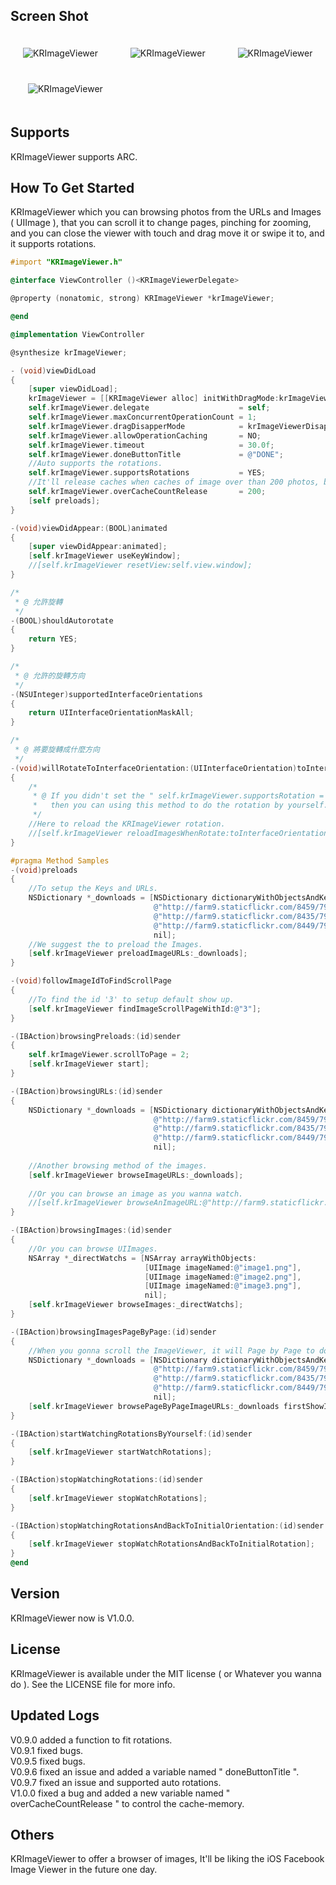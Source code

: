 ## Screen Shot

<img src="https://dl.dropbox.com/u/83663874/GitHubs/KRImageViewer-1.png" alt="KRImageViewer" title="KRImageViewer" style="margin: 20px;" class="center" /> &nbsp;
<img src="https://dl.dropbox.com/u/83663874/GitHubs/KRImageViewer-2.png" alt="KRImageViewer" title="KRImageViewer" style="margin: 20px;" class="center" /> &nbsp;
<img src="https://dl.dropbox.com/u/83663874/GitHubs/KRImageViewer-3.png" alt="KRImageViewer" title="KRImageViewer" style="margin: 20px;" class="center" /> &nbsp;
<img src="https://dl.dropbox.com/u/83663874/GitHubs/KRImageViewer-4.png" alt="KRImageViewer" title="KRImageViewer" style="margin: 20px;" class="center" />

## Supports

KRImageViewer supports ARC.

## How To Get Started

KRImageViewer which you can browsing photos from the URLs and Images ( UIImage ), that you can scroll it to change pages, pinching for zooming, and you can close the viewer with touch and drag move it or swipe it to, and it supports rotations.

``` objective-c
#import "KRImageViewer.h"

@interface ViewController ()<KRImageViewerDelegate>

@property (nonatomic, strong) KRImageViewer *krImageViewer;

@end

@implementation ViewController

@synthesize krImageViewer;

- (void)viewDidLoad
{
    [super viewDidLoad];
    krImageViewer = [[KRImageViewer alloc] initWithDragMode:krImageViewerModeOfBoth];
    self.krImageViewer.delegate                    = self;
    self.krImageViewer.maxConcurrentOperationCount = 1;
    self.krImageViewer.dragDisapperMode            = krImageViewerDisapperAfterMiddle;
    self.krImageViewer.allowOperationCaching       = NO;
    self.krImageViewer.timeout                     = 30.0f;
    self.krImageViewer.doneButtonTitle             = @"DONE";
    //Auto supports the rotations.
    self.krImageViewer.supportsRotations           = YES;
    //It'll release caches when caches of image over than 200 photos, but it'll be holding current image to display on the viewer.
    self.krImageViewer.overCacheCountRelease       = 200;
    [self preloads];
}

-(void)viewDidAppear:(BOOL)animated
{
    [super viewDidAppear:animated];
    [self.krImageViewer useKeyWindow];
    //[self.krImageViewer resetView:self.view.window];
}

/*
 * @ 允許旋轉
 */
-(BOOL)shouldAutorotate
{
    return YES;
}

/*
 * @ 允許的旋轉方向
 */
-(NSUInteger)supportedInterfaceOrientations
{
    return UIInterfaceOrientationMaskAll;
}

/*
 * @ 將要旋轉成什麼方向
 */
-(void)willRotateToInterfaceOrientation:(UIInterfaceOrientation)toInterfaceOrientation duration:(NSTimeInterval)duration
{
    /*
     * @ If you didn't set the " self.krImageViewer.supportsRotation = YES " to auto supporting the rotations, 
     *   then you can using this method to do the rotation by yourself.
     */
    //Here to reload the KRImageViewer rotation.
    //[self.krImageViewer reloadImagesWhenRotate:toInterfaceOrientation];
}

#pragma Method Samples
-(void)preloads
{
    //To setup the Keys and URLs.
    NSDictionary *_downloads = [NSDictionary dictionaryWithObjectsAndKeys:
                                @"http://farm9.staticflickr.com/8459/7945134514_e5a779ee5f_s.jpg", @"1",
                                @"http://farm9.staticflickr.com/8435/7944303392_a856d79802_s.jpg", @"2",
                                @"http://farm9.staticflickr.com/8449/7943919662_67f7345f8b_s.jpg", @"3",
                                nil];
    //We suggest the to preload the Images.
    [self.krImageViewer preloadImageURLs:_downloads];
}

-(void)followImageIdToFindScrollPage
{
    //To find the id '3' to setup default show up.
    [self.krImageViewer findImageScrollPageWithId:@"3"];
}

-(IBAction)browsingPreloads:(id)sender
{
    self.krImageViewer.scrollToPage = 2;
    [self.krImageViewer start];
}

-(IBAction)browsingURLs:(id)sender
{
    NSDictionary *_downloads = [NSDictionary dictionaryWithObjectsAndKeys:
                                @"http://farm9.staticflickr.com/8459/7945134514_e5a779ee5f_s.jpg", @"1",
                                @"http://farm9.staticflickr.com/8435/7944303392_a856d79802_s.jpg", @"2",
                                @"http://farm9.staticflickr.com/8449/7943919662_67f7345f8b_s.jpg", @"3",
                                nil];
    
    //Another browsing method of the images.
    [self.krImageViewer browseImageURLs:_downloads];
    
    //Or you can browse an image as you wanna watch.
    //[self.krImageViewer browseAnImageURL:@"http://farm9.staticflickr.com/8449/7943919662_67f7345f8b_s.jpg"];
}

-(IBAction)browsingImages:(id)sender
{
    //Or you can browse UIImages.
    NSArray *_directWatchs = [NSArray arrayWithObjects:
                              [UIImage imageNamed:@"image1.png"],
                              [UIImage imageNamed:@"image2.png"],
                              [UIImage imageNamed:@"image3.png"],
                              nil];
    [self.krImageViewer browseImages:_directWatchs];
}

-(IBAction)browsingImagesPageByPage:(id)sender
{
    //When you gonna scroll the ImageViewer, it will Page by Page to download the image and show it.
    NSDictionary *_downloads = [NSDictionary dictionaryWithObjectsAndKeys:
                                @"http://farm9.staticflickr.com/8459/7945134514_e5a779ee5f_s.jpg", @"1",
                                @"http://farm9.staticflickr.com/8435/7944303392_a856d79802_s.jpg", @"2",
                                @"http://farm9.staticflickr.com/8449/7943919662_67f7345f8b_s.jpg", @"3",
                                nil];
    [self.krImageViewer browsePageByPageImageURLs:_downloads firstShowImageId:@"2"];
}

-(IBAction)startWatchingRotationsByYourself:(id)sender
{
    [self.krImageViewer startWatchRotations];
}

-(IBAction)stopWatchingRotations:(id)sender
{
    [self.krImageViewer stopWatchRotations];
}

-(IBAction)stopWatchingRotationsAndBackToInitialOrientation:(id)sender
{
    [self.krImageViewer stopWatchRotationsAndBackToInitialRotation];
}
@end
```

## Version

KRImageViewer now is V1.0.0.

## License

KRImageViewer is available under the MIT license ( or Whatever you wanna do ). See the LICENSE file for more info.

## Updated Logs

V0.9.0 added a function to fit rotations. <br />
V0.9.1 fixed bugs. <br />
V0.9.5 fixed bugs. <br />
V0.9.6 fixed an issue and added a variable named " doneButtonTitle ". <br />
V0.9.7 fixed an issue and supported auto rotations. <br />
V1.0.0 fixed a bug and added a new variable named " overCacheCountRelease " to control the cache-memory.

## Others

KRImageViewer to offer a browser of images, It'll be liking the iOS Facebook Image Viewer in the future one day.